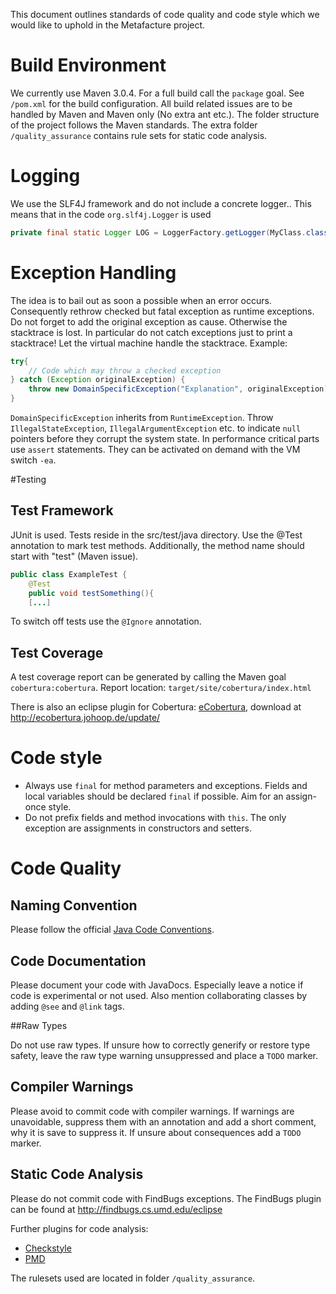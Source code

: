This document outlines standards of code quality and code style which we would like to uphold in the Metafacture project.

# Build Environment

We currently use Maven 3.0.4. For a full build call the `package` goal. See `/pom.xml` for the build configuration. All build related issues are to be handled by Maven and Maven only (No extra ant etc.). 
The folder structure of the project follows the Maven standards. The extra folder `/quality_assurance`  contains rule sets for static code analysis.

# Logging

We use the SLF4J framework and do not include a concrete logger.. This means that in the code `org.slf4j.Logger` is used

```java
private final static Logger LOG = LoggerFactory.getLogger(MyClass.class);
```

# Exception Handling

The idea is to bail out as soon a possible when an error occurs. Consequently rethrow checked but fatal exception as runtime exceptions. Do not forget to add the original exception as cause. Otherwise the stacktrace is lost. In particular do not catch exceptions just to print a stacktrace! Let the virtual machine handle the stacktrace. Example: 

```java
try{
	// Code which may throw a checked exception
} catch (Exception originalException) {
	throw new DomainSpecificException("Explanation", originalException);
}
```

`DomainSpecificException` inherits from `RuntimeException`. 
Throw `IllegalStateException`, `IllegalArgumentException` etc. to indicate `null` pointers before they corrupt the system state. In performance critical parts use `assert` statements. They can be activated on demand with the VM switch `-ea`. 

#Testing

## Test Framework

JUnit is used. Tests reside in the src/test/java directory. Use the @Test annotation to mark test methods. Additionally, the method name should start with "test" (Maven issue). 

```java
public class ExampleTest {
	@Test
	public void testSomething(){
	[...]
```
To switch off tests use the `@Ignore` annotation. 

## Test Coverage

A test coverage report can be generated by calling the Maven goal `cobertura:cobertura`. Report location: `target/site/cobertura/index.html` 

There is also an eclipse plugin for Cobertura: [eCobertura](http://ecobertura.johoop.de/), download at http://ecobertura.johoop.de/update/ 

# Code style

* Always use `final` for method parameters and exceptions. Fields and local variables should be declared `final` if possible. Aim for an assign-once style.
* Do not prefix fields and method invocations with `this`. The only exception are assignments in constructors and setters.

# Code Quality

## Naming Convention

Please follow the official [Java Code Conventions](http://www.oracle.com/technetwork/java/codeconventions-150003.pdf).

## Code Documentation

Please document your code with JavaDocs. Especially leave a notice if code is experimental or not used. Also mention collaborating classes by adding `@see` and `@link` tags. 

##Raw Types

Do not use raw types. If unsure how to correctly generify or restore type safety, leave the raw type warning unsuppressed and place a `TODO` marker. 

## Compiler Warnings

Please avoid to commit code with compiler warnings. If warnings are unavoidable, suppress them with an annotation and add a short comment, why it is save to suppress it. If unsure about consequences add a `TODO` marker.

## Static Code Analysis

Please do not commit code with FindBugs exceptions. The FindBugs plugin can be found at http://findbugs.cs.umd.edu/eclipse 

Further plugins for code analysis: 

* [Checkstyle](http://eclipse-cs.sf.net/update/")
* [PMD](http://pmd.sourceforge.net/eclipse)

The rulesets used are located in folder `/quality_assurance`. 